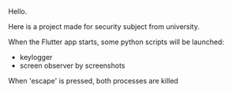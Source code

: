 Hello.

Here is a project made for security subject from university.

When the Flutter app starts, some python scripts will be launched:
  - keylogger
  - screen observer by screenshots
  
When 'escape' is pressed, both processes are killed
